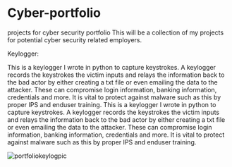 # Cyber-portfolio
projects for cyber security portfolio
This will be a collection of my projects for potential cyber security related employers. 


Keylogger:

This is a keylogger I wrote in python to capture keystrokes. A keylogger records the keystrokes the victim inputs and relays the information back to the bad actor by either creating a txt file or even emailing the data to the attacker. These can compromise login information, banking information, credentials and more. It is vital to protect against malware such as this by proper IPS and enduser training. 
This is a keylogger I wrote in python to capture keystrokes. 
A keylogger records the keystrokes the victim inputs and relays the information back to the bad actor by either creating a txt file or even emailing the data to the attacker. 
These can compromise login information, banking information, credentials and more. 
It is vital to protect against malware such as this by proper IPS and enduser training. 


![portfoliokeylogpic](https://user-images.githubusercontent.com/103074186/174188151-21b4f03d-43d2-4936-8750-0b9b24b1b3c6.PNG)
